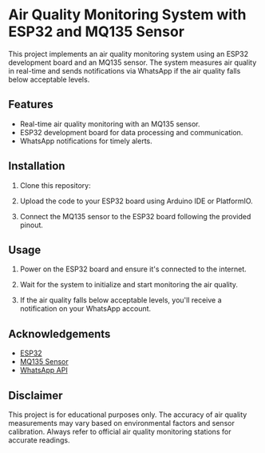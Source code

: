 # Air Quality Monitoring System with ESP32 and MQ135 Sensor

This project implements an air quality monitoring system using an ESP32 development board and an MQ135 sensor. The system measures air quality in real-time and sends notifications via WhatsApp if the air quality falls below acceptable levels.

## Features

- Real-time air quality monitoring with an MQ135 sensor.
- ESP32 development board for data processing and communication.
- WhatsApp notifications for timely alerts.

## Installation

1. Clone this repository:

2. Upload the code to your ESP32 board using Arduino IDE or PlatformIO.

3. Connect the MQ135 sensor to the ESP32 board following the provided pinout.

## Usage

1. Power on the ESP32 board and ensure it's connected to the internet.

2. Wait for the system to initialize and start monitoring the air quality.

3. If the air quality falls below acceptable levels, you'll receive a notification on your WhatsApp account.

## Acknowledgements

- [ESP32](https://www.espressif.com/en/products/socs/esp32)
- [MQ135 Sensor](https://www.sparkfun.com/products/9404)
- [WhatsApp API](https://developers.facebook.com/docs/whatsapp/)

## Disclaimer

This project is for educational purposes only. The accuracy of air quality measurements may vary based on environmental factors and sensor calibration. Always refer to official air quality monitoring stations for accurate readings.

